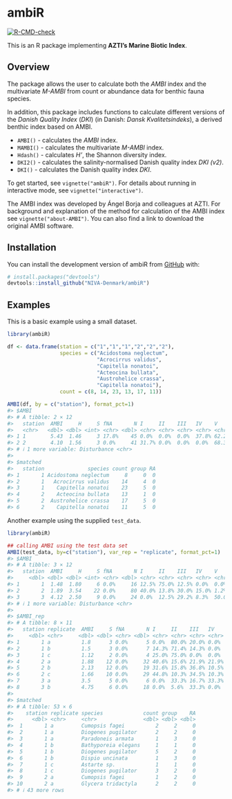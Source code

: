 
<!-- README.md is generated from README.Rmd. Please edit that file -->

# ambiR

<!-- badges: start -->

[![R-CMD-check](https://github.com/NIVA-Denmark/ambiR/actions/workflows/R-CMD-check.yaml/badge.svg)](https://github.com/NIVA-Denmark/ambiR/actions/workflows/R-CMD-check.yaml)
<!-- badges: end -->

This is an R package implementing **AZTI’s Marine Biotic Index**.

## Overview

The package allows the user to calculate both the *AMBI* index and the
multivariate *M-AMBI* from count or abundance data for benthic fauna
species.

In addition, this package includes functions to calculate different
versions of the *Danish Quality Index* (*DKI*) (in Danish: *Dansk
Kvalitetsindeks*), a derived benthic index based on AMBI.

- `AMBI()` - calculates the *AMBI* index.
- `MAMBI()` - calculates the multivariate *M-AMBI* index.
- `Hdash()` - calculates *H’*, the Shannon diversity index.
- `DKI2()` - calculates the salinity-normalised Danish quality index
  *DKI (v2)*.
- `DKI()` - calculates the Danish quality index *DKI*.

To get started, see `vignette("ambiR")`. For details about running in
interactive mode, see `vignette("interactive")`.

The AMBI index was developed by Ángel Borja and colleagues at AZTI. For
background and explanation of the method for calculation of the AMBI
index see `vignette("about-AMBI")`. You can also find a link to download
the original AMBI software.

## Installation

You can install the development version of ambiR from
[GitHub](https://github.com/niva-denmark/ambiR/) with:

``` r
# install.packages("devtools")
devtools::install_github("NIVA-Denmark/ambiR")
```

## Examples

This is a basic example using a small dataset.

``` r
library(ambiR)

df <- data.frame(station = c("1","1","1","2","2","2"),
                 species = c("Acidostoma neglectum",
                             "Acrocirrus validus",
                             "Capitella nonatoi",
                             "Acteocina bullata",
                             "Austrohelice crassa",
                             "Capitella nonatoi"),
                 count = c(8, 14, 23, 13, 17, 11))

AMBI(df, by = c("station"), format_pct=1)
#> $AMBI
#> # A tibble: 2 × 12
#>   station  AMBI     H     S fNA       N I     II    III   IV    V    
#>   <chr>   <dbl> <dbl> <int> <chr> <dbl> <chr> <chr> <chr> <chr> <chr>
#> 1 1        5.43  1.46     3 17.8%    45 0.0%  0.0%  0.0%  37.8% 62.2%
#> 2 2        4.10  1.56     3 0.0%     41 31.7% 0.0%  0.0%  0.0%  68.3%
#> # ℹ 1 more variable: Disturbance <chr>
#> 
#> $matched
#>   station              species count group RA
#> 1       1 Acidostoma neglectum     8     0  0
#> 2       1   Acrocirrus validus    14     4  0
#> 3       1    Capitella nonatoi    23     5  0
#> 4       2    Acteocina bullata    13     1  0
#> 5       2  Austrohelice crassa    17     5  0
#> 6       2    Capitella nonatoi    11     5  0
```

Another example using the supplied `test_data`.

``` r
library(ambiR)

## calling AMBI using the test data set
AMBI(test_data, by=c("station"), var_rep = "replicate", format_pct=1)
#> $AMBI
#> # A tibble: 3 × 12
#>   station  AMBI     H     S fNA       N I     II    III   IV    V    
#>     <dbl> <dbl> <dbl> <int> <chr> <dbl> <chr> <chr> <chr> <chr> <chr>
#> 1       1  1.48  1.80     6 0.0%     16 12.5% 75.0% 12.5% 0.0%  0.0% 
#> 2       2  1.89  3.54    22 0.0%     80 40.0% 13.8% 30.0% 15.0% 1.2% 
#> 3       3  4.12  2.50     9 0.0%     24 0.0%  12.5% 29.2% 8.3%  50.0%
#> # ℹ 1 more variable: Disturbance <chr>
#> 
#> $AMBI_rep
#> # A tibble: 8 × 11
#>   station replicate  AMBI     S fNA       N I     II    III   IV    V    
#>     <dbl> <chr>     <dbl> <dbl> <chr> <dbl> <chr> <chr> <chr> <chr> <chr>
#> 1       1 a          1.8      3 0.0%      5 0.0%  80.0% 20.0% 0.0%  0.0% 
#> 2       1 b          1.5      3 0.0%      7 14.3% 71.4% 14.3% 0.0%  0.0% 
#> 3       1 c          1.12     2 0.0%      4 25.0% 75.0% 0.0%  0.0%  0.0% 
#> 4       2 a          1.88    12 0.0%     32 40.6% 15.6% 21.9% 21.9% 0.0% 
#> 5       2 b          2.13    12 0.0%     19 31.6% 15.8% 36.8% 10.5% 5.3% 
#> 6       2 c          1.66    10 0.0%     29 44.8% 10.3% 34.5% 10.3% 0.0% 
#> 7       3 a          3.5      5 0.0%      6 0.0%  33.3% 16.7% 33.3% 16.7%
#> 8       3 b          4.75     6 0.0%     18 0.0%  5.6%  33.3% 0.0%  61.1%
#> 
#> $matched
#> # A tibble: 53 × 6
#>    station replicate species             count group    RA
#>      <dbl> <chr>     <chr>               <dbl> <dbl> <dbl>
#>  1       1 a         Cumopsis fagei          2     2     0
#>  2       1 a         Diogenes pugilator      2     2     0
#>  3       1 a         Paradoneis armata       1     3     0
#>  4       1 b         Bathyporeia elegans     1     1     0
#>  5       1 b         Diogenes pugilator      5     2     0
#>  6       1 b         Dispio uncinata         1     3     0
#>  7       1 c         Astarte sp.             1     1     0
#>  8       1 c         Diogenes pugilator      3     2     0
#>  9       2 a         Cumopsis fagei          1     2     0
#> 10       2 a         Glycera tridactyla      2     2     0
#> # ℹ 43 more rows
```
